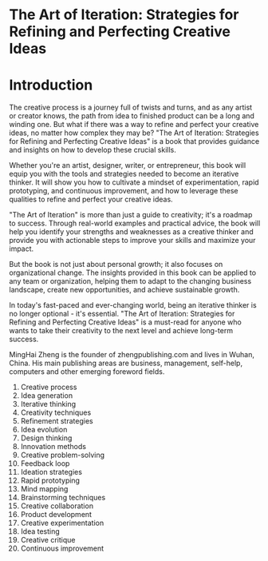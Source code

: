 # The Art of Iteration: Strategies for Refining and Perfecting Creative Ideas

# Introduction

The creative process is a journey full of twists and turns, and as any artist or creator knows, the path from idea to finished product can be a long and winding one. But what if there was a way to refine and perfect your creative ideas, no matter how complex they may be? "The Art of Iteration: Strategies for Refining and Perfecting Creative Ideas" is a book that provides guidance and insights on how to develop these crucial skills.

Whether you're an artist, designer, writer, or entrepreneur, this book will equip you with the tools and strategies needed to become an iterative thinker. It will show you how to cultivate a mindset of experimentation, rapid prototyping, and continuous improvement, and how to leverage these qualities to refine and perfect your creative ideas.

"The Art of Iteration" is more than just a guide to creativity; it's a roadmap to success. Through real-world examples and practical advice, the book will help you identify your strengths and weaknesses as a creative thinker and provide you with actionable steps to improve your skills and maximize your impact.

But the book is not just about personal growth; it also focuses on organizational change. The insights provided in this book can be applied to any team or organization, helping them to adapt to the changing business landscape, create new opportunities, and achieve sustainable growth.

In today's fast-paced and ever-changing world, being an iterative thinker is no longer optional - it's essential. "The Art of Iteration: Strategies for Refining and Perfecting Creative Ideas" is a must-read for anyone who wants to take their creativity to the next level and achieve long-term success.


MingHai Zheng is the founder of zhengpublishing.com and lives in Wuhan, China. His main publishing areas are business, management, self-help, computers and other emerging foreword fields.



1. Creative process
2. Idea generation
3. Iterative thinking
4. Creativity techniques
5. Refinement strategies
6. Idea evolution
7. Design thinking
8. Innovation methods
9. Creative problem-solving
10. Feedback loop
11. Ideation strategies
12. Rapid prototyping
13. Mind mapping
14. Brainstorming techniques
15. Creative collaboration
16. Product development
17. Creative experimentation
18. Idea testing
19. Creative critique
20. Continuous improvement

